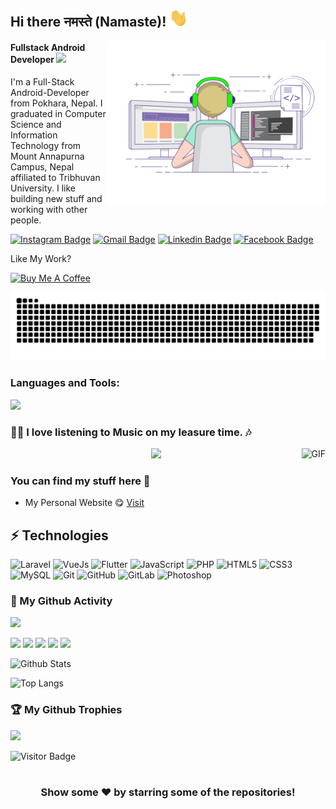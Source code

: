 ## Hi there नमस्ते (Namaste)! <img src="https://github.com/inspirasiprogrammer/inspirasiprogrammer/blob/main/wave.gif" width="30px">
<img align="right" alt="GIF" src="https://raw.githubusercontent.com/devSouvik/devSouvik/master/gif3.gif" width="350" style="max-width: 100%;">
<h4> Fullstack Android Developer <img src="https://media.giphy.com/media/WUlplcMpOCEmTGBtBW/giphy.gif" width="30"> </h4>
I'm a Full-Stack Android-Developer from Pokhara, Nepal. I graduated in Computer Science and Information Technology from Mount Annapurna Campus, Nepal affiliated to Tribhuvan University. I like building new stuff and working with other people.


[![Instagram Badge](https://img.shields.io/badge/-@ashishpaudel-purple?style=flat-square&logo=instagram&logoColor=white&link=https://www.instagram.com/ashishpaudel1/)](https://www.instagram.com/ashishpaudel1/)
[![Gmail Badge](https://img.shields.io/badge/-ashishpaudel@gmail.com-c14438?style=flat-square&logo=Gmail&logoColor=white&link=mailto:ashishpaudel54@gmail.com)](mailto:ashishpaudel54@gmail.com)
[![Linkedin Badge](https://img.shields.io/badge/-AshishPaudel-blue?style=flat-square&logo=Linkedin&logoColor=white&link=https://www.linkedin.com/in/ashish-paudel/)](https://www.linkedin.com/in/ashish-paudel/)
[![Facebook Badge](https://img.shields.io/badge/-@ashishPaudel-0088CC?style=flat&logo=Facebook&logoColor=white)](https://www.facebook.com/ashishpaudelofficial/ "Contact on Facebook")

Like My Work?

<a href="https://www.buymeacoffee.com/ashishpaudel" target="_blank"><img src="https://cdn.buymeacoffee.com/buttons/v2/default-yellow.png" alt="Buy Me A Coffee" height="60px" width="217px" ></a>

<!--- ![snake animation](https://github.com/a5hi5hx/a5hi5hx/blob/output/github-contribution-grid-snake2.svg) --->
<!--- <picture>
  <source media="(prefers-color-scheme: dark)" srcset="github-snake-dark.svg" />
  <source media="(prefers-color-scheme: light)" srcset="github-snake.svg" />
  <img alt="github-snake" src="github-snake.svg" />
</picture> --->
<picture>
  <source media="(prefers-color-scheme: dark)" srcset="https://raw.githubusercontent.com/a5hi5hx/a5hi5hx/output/github-contribution-grid-snake-dark.svg">
  <source media="(prefers-color-scheme: light)" srcset="https://raw.githubusercontent.com/a5hi5hx/a5hi5hx/output/github-contribution-grid-snake.svg">
  <img alt="github contribution grid snake animation" src="https://raw.githubusercontent.com/a5hi5hx/a5hi5hx/output/github-contribution-grid-snake.svg">
</picture>

<!--- _generated with [Platane/snk](https://github.com/Platane/snk)_ --->
<!--- ![snake gif](https://github.com/a5hi5hx/a5hi5hx/blob/output/github-contribution-grid-snake.gif) --->

<h3 align="left">Languages and Tools:</h3>

![](https://skillicons.dev/icons?i=flutter,dart,nodejs,androidstudio,arduino,azure,bots,dynamodb,express,electron,git,graphql,heroku,js,ts,mongodb,netlify,postgres,prisma,react,vscode,vercel,workers&perline=20) 


### 👨‍💻 I love listening to Music on my leasure time. 🎶

<a href="https://github.com/a5hi5hx" target="_blank"><img align="right" alt="GIF" height="150px" src="https://media.giphy.com/media/J5B1Y8QZnzXXbLQIBu/giphy.gif" /></a>

<p align="center">
  <a href="https://github.com/a5hi5hx" target="_blank"><img src="https://spotify.bikram.io/api?theme=dark&rainbow=true" /></a>
</p>


### You can find my stuff here :leaves:

- My Personal Website :yum: [Visit](https://github.com/a5hi5hx)


## ⚡ Technologies

<!--- just --->

![Laravel](https://img.shields.io/badge/-Laravel-00599C?style=flat-square&logo=Laravel)
![VueJs](https://img.shields.io/badge/vuejs-2.x-brightgreen.svg?style=flat-square)
![Flutter](https://img.shields.io/badge/-Flutter-black?style=flat-square&logo=flutter)
![JavaScript](https://img.shields.io/badge/-JavaScript-black?style=flat-square&logo=javascript)
![PHP](https://img.shields.io/badge/-PHP-black?style=flat-square&logo=php)
![HTML5](https://img.shields.io/badge/-HTML5-E34F26?style=flat-square&logo=html5&logoColor=white)
![CSS3](https://img.shields.io/badge/-CSS3-1572B6?style=flat-square&logo=css3)
![MySQL](https://img.shields.io/badge/-MySQL-black?style=flat-square&logo=mysql)
![Git](https://img.shields.io/badge/-Git-black?style=flat-square&logo=git)
![GitHub](https://img.shields.io/badge/-GitHub-181717?style=flat-square&logo=github)
![GitLab](https://img.shields.io/badge/-GitLab-FCA121?style=flat-square&logo=gitlab)
![Photoshop](https://img.shields.io/badge/-Photoshop-black?style=flat-square&logo=photoshop)
### 👨 My Github Activity


<img src="https://github-readme-streak-stats.herokuapp.com/?user=a5hi5hx&theme=algolia&hide_border=true" width="700"/>

![](http://github-profile-summary-cards.vercel.app/api/cards/profile-details?username=a5hi5hx&theme=github_dark)
![](http://github-profile-summary-cards.vercel.app/api/cards/repos-per-language?username=a5hi5hx&theme=github_dark)
![](http://github-profile-summary-cards.vercel.app/api/cards/most-commit-language?username=a5hi5hx&theme=github_dark)
![](http://github-profile-summary-cards.vercel.app/api/cards/stats?username=a5hi5hx&theme=github_dark)
![](http://github-profile-summary-cards.vercel.app/api/cards/productive-time?username=a5hi5hx&theme=github_dark&utcOffset=8)


![Github Stats](https://github-readme-stats.vercel.app/api?username=a5hi5hx&count_private=true&show_icons=true&include_all_commits=true)

![Top Langs](https://github-readme-stats.vercel.app/api/top-langs/?username=a5hi5hx&hide=TeX&layout=compact)

### 🏆 My Github Trophies


  <a href="https://github.com/a5hi5hx?tab=repositories"><img width="800px" src="https://github-profile-trophy.vercel.app/?username=a5hi5hx&column=8&theme=discord&no-frame=true"/></a>

![Visitor Badge](https://komarev.com/ghpvc/?username=a5hi5hx&color=green)

<!-- ### Languages and Tools
 -->
<!-- <img align="left" src="https://simpleicons.org/icons/laravel.svg" alt="Laravel" height="40px" />
<img align="left" src="https://simpleicons.org/icons/flutter.svg" alt="Flutter" height="40px" />
<img align="left" src="https://simpleicons.org/icons/html5.svg" alt="HTML5" height="40px" />
<img align="left" src="https://simpleicons.org/icons/css3.svg" alt="CSS3" height="40px" />
<img align="left" src="https://simpleicons.org/icons/visualstudiocode.svg" alt="VSCode" height="40px" />
<img align="left" src="https://simpleicons.org/icons/jetbrains.svg" alt="JetBrains Tools" height="40px" />
<br /> -->

#

<div align="center">

### Show some ❤️ by starring some of the repositories!

</div>
